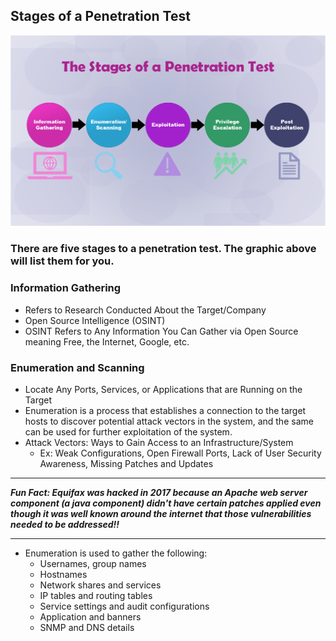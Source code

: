 ## Stages of a Penetration Test

![alt text](https://github.com/GCU-GenCyber/GenCyber-Camp-23/blob/main/Pentesting%20Fundamentals/img/Pentest%20Stages.png)

### There are five stages to a penetration test. The graphic above will list them for you. 

### Information Gathering
  + Refers to Research Conducted About the Target/Company
  + Open Source Intelligence (OSINT)
  + OSINT Refers to Any Information You Can Gather via Open Source meaning Free, the Internet, Google, etc. 

### Enumeration and Scanning
  + Locate Any Ports, Services, or Applications that are Running on the Target
  + Enumeration is a process that establishes a connection to the target hosts to discover potential attack vectors in the system, and the same can be used for further exploitation of the system.
  + Attack Vectors: Ways to Gain Access to an Infrastructure/System
    + Ex: Weak Configurations, Open Firewall Ports, Lack of User Security Awareness, Missing Patches and Updates
***
***Fun Fact: Equifax was hacked in 2017 because an Apache web server component (a java component) didn't have certain patches applied even though it was well known around the internet that those vulnerabilities needed to be addressed!!***
***
  + Enumeration is used to gather the following:
    + Usernames, group names
    + Hostnames
    + Network shares and services
    + IP tables and routing tables
    + Service settings and audit configurations
    + Application and banners
    + SNMP and DNS details

